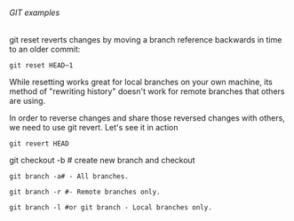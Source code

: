###### GIT examples
git reset reverts changes by moving a branch reference backwards in time to an older commit:

```
git reset HEAD~1
```
While resetting works great for local branches on your own machine, its method of "rewriting history" doesn't work for remote branches that others are using.

In order to reverse changes and share those reversed changes with others, we need to use git revert. Let's see it in action

```
git revert HEAD
```

git checkout -b # create new branch and checkout 


```
git branch -a# - All branches.

git branch -r #- Remote branches only.

git branch -l #or git branch - Local branches only.
```
